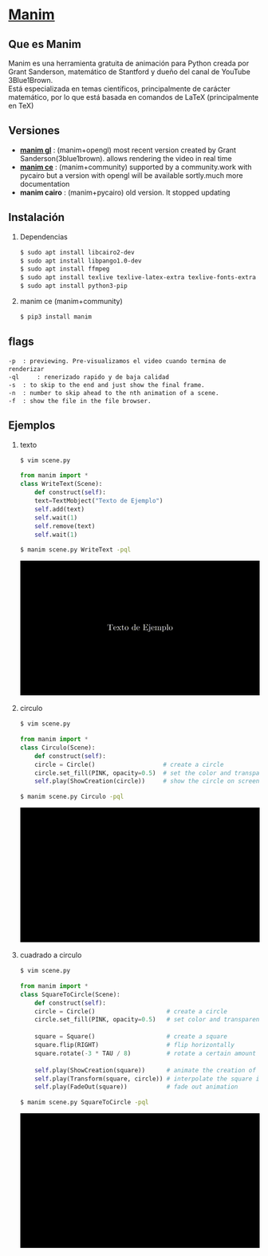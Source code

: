 # [Manim](https://docs.manim.community)
## Que es Manim
Manim es una herramienta gratuita de animación para Python creada por Grant Sanderson, matemático de Stantford y dueño del canal de YouTube 3Blue1Brown.  
Está especializada en temas científicos, principalmente de carácter matemático, por lo que está basada en comandos de LaTeX (principalmente en TeX)

## Versiones
* [**manim gl**](https://github.com/3b1b/manim)	: (manim+opengl) most recent version created by Grant Sanderson(3blue1brown). allows rendering the video in real time
* [**manim ce**](https://github.com/ManimCommunity/manim)	: (manim+community) supported by a community.work with pycairo but a version with opengl will be available sortly.much more documentation
* **manim cairo**	: (manim+pycairo) old version. It stopped updating

## Instalación
1. Dependencias

	```bash
	$ sudo apt install libcairo2-dev
	$ sudo apt install libpango1.0-dev
	$ sudo apt install ffmpeg
	$ sudo apt install texlive texlive-latex-extra texlive-fonts-extra  texlive-latex-recommended texlive-science texlive-fonts-extra tipa
	$ sudo apt install python3-pip
	```

2. manim ce (manim+community)

	```bash
	$ pip3 install manim
	```

## flags

```
-p	: previewing. Pre-visualizamos el video cuando termina de renderizar
-ql 	: renerizado rapido y de baja calidad
-s 	: to skip to the end and just show the final frame.
-n 	: number to skip ahead to the nth animation of a scene.
-f 	: show the file in the file browser.
```

## Ejemplos
1. texto

	```bash
	$ vim scene.py
	```

	```py
	from manim import *
	class WriteText(Scene):
	    def construct(self):
		text=TextMobject("Texto de Ejemplo")
		self.add(text)
		self.wait(1)
		self.remove(text)
		self.wait(1)
	```

	```bash
	$ manim scene.py WriteText -pql
	```

	![](.img/texto.gif)

2. circulo

	```bash
	$ vim scene.py
	```

	```py
	from manim import *
	class Circulo(Scene):
	    def construct(self):
		circle = Circle()                   # create a circle
		circle.set_fill(PINK, opacity=0.5)  # set the color and transparency
		self.play(ShowCreation(circle))     # show the circle on screen
	```

	```bash
	$ manim scene.py Circulo -pql
	```

	![](.img/circulo.gif)

3. cuadrado a circulo

	```bash
	$ vim scene.py
	```

	```py
	from manim import *
	class SquareToCircle(Scene):
	    def construct(self):
		circle = Circle()                    # create a circle
		circle.set_fill(PINK, opacity=0.5)   # set color and transparency

		square = Square()                    # create a square
		square.flip(RIGHT)                   # flip horizontally
		square.rotate(-3 * TAU / 8)          # rotate a certain amount

		self.play(ShowCreation(square))      # animate the creation of the square
		self.play(Transform(square, circle)) # interpolate the square into the circle
		self.play(FadeOut(square))           # fade out animation
	```

	```bash
	$ manim scene.py SquareToCircle -pql
	```

	![](.img/CuadratoACirculo.gif)
